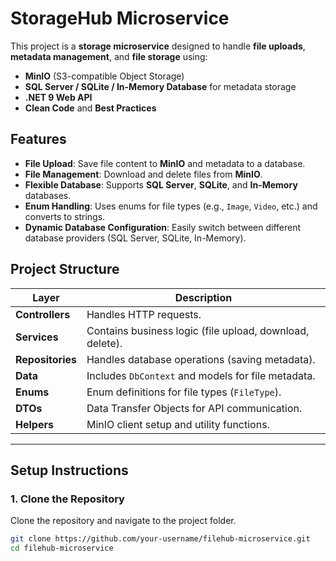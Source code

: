 # StorageHub Microservice

This project is a **storage microservice** designed to handle **file uploads**, **metadata management**, and **file storage** using:

- **MinIO** (S3-compatible Object Storage)
- **SQL Server / SQLite / In-Memory Database** for metadata storage
- **.NET 9 Web API**
- **Clean Code** and **Best Practices**

## Features

- **File Upload**: Save file content to **MinIO** and metadata to a database.
- **File Management**: Download and delete files from **MinIO**.
- **Flexible Database**: Supports **SQL Server**, **SQLite**, and **In-Memory** databases.
- **Enum Handling**: Uses enums for file types (e.g., `Image`, `Video`, etc.) and converts to strings.
- **Dynamic Database Configuration**: Easily switch between different database providers (SQL Server, SQLite, In-Memory).

## Project Structure

| Layer               | Description                                |
|---------------------|--------------------------------------------|
| **Controllers**      | Handles HTTP requests.                    |
| **Services**         | Contains business logic (file upload, download, delete). |
| **Repositories**     | Handles database operations (saving metadata). |
| **Data**             | Includes `DbContext` and models for file metadata. |
| **Enums**            | Enum definitions for file types (`FileType`). |
| **DTOs**             | Data Transfer Objects for API communication. |
| **Helpers**          | MinIO client setup and utility functions. |

---

## Setup Instructions

### 1. Clone the Repository

Clone the repository and navigate to the project folder.

```bash
git clone https://github.com/your-username/filehub-microservice.git
cd filehub-microservice
